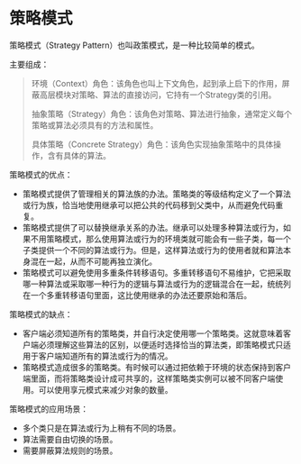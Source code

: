 # 策略模式

策略模式（Strategy Pattern）也叫政策模式，是一种比较简单的模式。

主要组成：

> 环境（Context）角色：该角色也叫上下文角色，起到承上启下的作用，屏蔽高层模块对策略、算法的直接访问，它持有一个Strategy类的引用。
> 
> 抽象策略（Strategy）角色：该角色对策略、算法进行抽象，通常定义每个策略或算法必须具有的方法和属性。
> 
> 具体策略（Concrete Strategy）角色：该角色实现抽象策略中的具体操作，含有具体的算法。

策略模式的优点：

- 策略模式提供了管理相关的算法族的办法。策略类的等级结构定义了一个算法或行为族，恰当地使用继承可以把公共的代码移到父类中，从而避免代码重复。
- 策略模式提供了可以替换继承关系的办法。继承可以处理多种算法或行为，如果不用策略模式，那么使用算法或行为的环境类就可能会有一些子类，每一个子类提供一个不同的算法或行为。但是，这样算法或行为的使用者就和算法本身混在一起，从而不可能再独立演化。
- 策略模式可以避免使用多重条件转移语句。多重转移语句不易维护，它把采取哪一种算法或采取哪一种行为的逻辑与算法或行为的逻辑混合在一起，统统列在一个多重转移语句里面，这比使用继承的办法还要原始和落后。

策略模式的缺点：

- 客户端必须知道所有的策略类，并自行决定使用哪一个策略类。这就意味着客户端必须理解这些算法的区别，以便适时选择恰当的算法类，即策略模式只适用于客户端知道所有的算法或行为的情况。
- 策略模式造成很多的策略类。有时候可以通过把依赖于环境的状态保持到客户端里面，而将策略类设计成可共享的，这样策略类实例可以被不同客户端使用。可以使用享元模式来减少对象的数量。

策略模式的应用场景：

- 多个类只是在算法或行为上稍有不同的场景。
- 算法需要自由切换的场景。
- 需要屏蔽算法规则的场景。